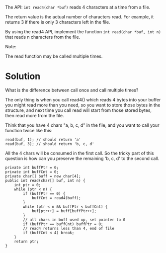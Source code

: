 The API: ```int read4(char *buf)``` reads 4 characters at a time from a file.

The return value is the actual number of characters read. For example, it returns 3 if there is only 3 characters left in the file.

By using the read4 API, implement the function ```int read(char *buf, int n)``` that reads n characters from the file.

Note:

The read function may be called multiple times.

# Solution

What is the difference between call once and call multiple times?

The only thing is when you call read4() which reads 4 bytes into your buffer you might read more than you need, so you want to store those bytes in the structure, and next time you call read will start from those stored bytes, then read more from the file.

Think that you have 4 chars "a, b, c, d" in the file, and you want to call your function twice like this:

```
read(buf, 1); // should return 'a'
read(buf, 3); // should return 'b, c, d'
```

All the 4 chars will be consumed in the first call. So the tricky part of this question is how can you preserve the remaining 'b, c, d' to the second call.

```jave
private int buffPtr = 0;
private int buffCnt = 0;
private char[] buff = new char[4];
public int read(char[] buf, int n) {
    int ptr = 0;
    while (ptr < n) {
        if (buffPtr == 0) {
            buffCnt = read4(buff);
        }
        while (ptr < n && buffPtr < buffCnt) {
            buf[ptr++] = buff[buffPtr++];
        }
        // all chars in buff used up, set pointer to 0
        if (buffPtr == buffCnt) buffPtr = 0;
        // read4 returns less than 4, end of file
        if (buffCnt < 4) break;
    }
    return ptr;
}
```
